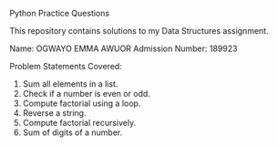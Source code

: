 Python Practice Questions

This repository contains solutions to my Data Structures assignment.

Name: OGWAYO EMMA AWUOR
Admission Number: 189923

Problem Statements Covered:
1. Sum all elements in a list.
2. Check if a number is even or odd.
3. Compute factorial using a loop.
4. Reverse a string.
5. Compute factorial recursively.
6. Sum of digits of a number.
